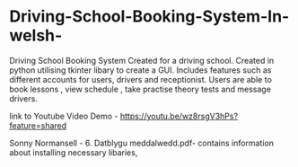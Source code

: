 # Driving-School-Booking-System-In-welsh-
Driving School Booking System Created for a driving school. Created in python utilising tkinter libary to create a GUI. Includes features such as different accounts for users, drivers and receptionist. Users are able to book lessons , view schedule , take practise theory tests and message drivers. 


link to Youtube Video Demo - 
https://youtu.be/wz8rsgV3hPs?feature=shared

Sonny Normansell - 6. Datblygu meddalwedd.pdf-
contains information about installing necessary libaries, 
